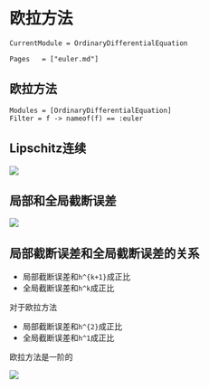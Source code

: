 # 欧拉方法

```@meta
CurrentModule = OrdinaryDifferentialEquation
```

```@index
Pages   = ["euler.md"]
```

## 欧拉方法
```@autodocs
Modules = [OrdinaryDifferentialEquation]
Filter = f -> nameof(f) == :euler
```

## Lipschitz连续

![](../img/lipschitz_continuous.png)

## 局部和全局截断误差

![](../img/local_and_global_truncation_error.png)

## 局部截断误差和全局截断误差的关系

- 局部截断误差和``h^{k+1}``成正比
- 全局截断误差和``h^k``成正比

对于欧拉方法
- 局部截断误差和``h^{2}``成正比
- 全局截断误差和``h^1``成正比

欧拉方法是一阶的

![](../img/local_and_global_truncation_error2.png)
